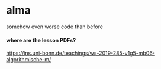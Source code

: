 # alma
somehow even worse code than before

#### where are the lesson PDFs?
https://ins.uni-bonn.de/teachings/ws-2019-285-v1g5-mb06-algorithmische-m/
